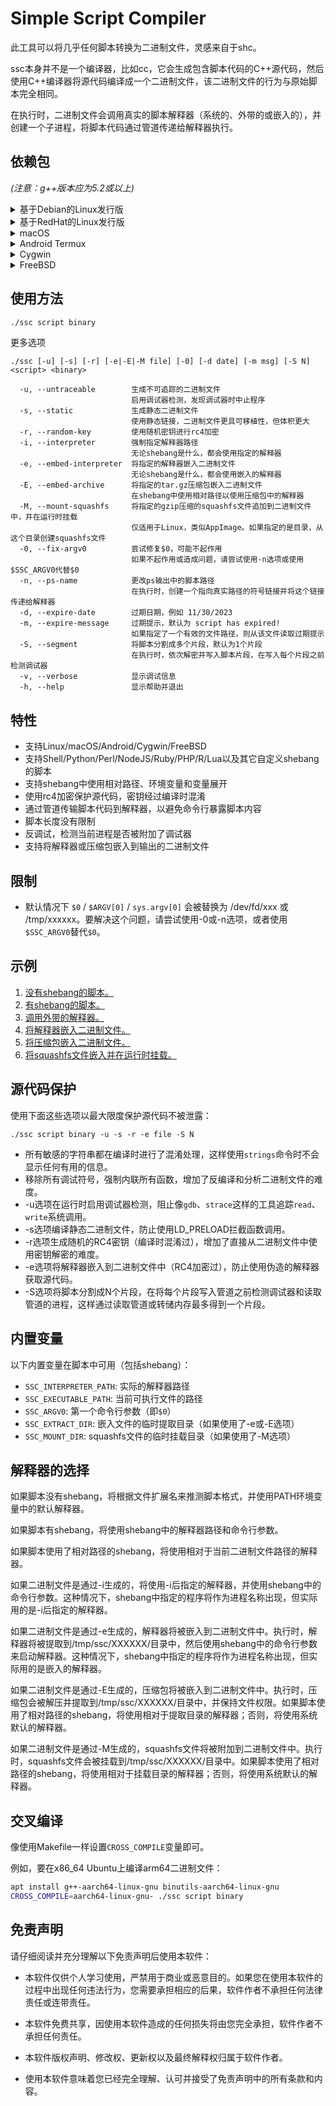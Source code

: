 # Simple Script Compiler

此工具可以将几乎任何脚本转换为二进制文件，灵感来自于shc。

ssc本身并不是一个编译器，比如cc，它会生成包含脚本代码的C++源代码，然后使用C++编译器将源代码编译成一个二进制文件，该二进制文件的行为与原始脚本完全相同。

在执行时，二进制文件会调用真实的脚本解释器（系统的、外带的或嵌入的），并创建一个子进程，将脚本代码通过管道传递给解释器执行。

## 依赖包

*(注意：g++版本应为5.2或以上)*

<details>
<summary>基于Debian的Linux发行版</summary>
<p>

* g++, perl, binutils
* libc-dev, libstdc++-dev（仅在使用-s选项时需要）
* libz-dev（仅在使用-E选项时需要）
* libz-dev, libfuse-dev, git, gcc, make, automake, autoconf, pkg-config, libtool, squashfs-tools（仅在使用-M选项时需要）

</p>
</details>

<details>
<summary>基于RedHat的Linux发行版</summary>
<p>

* g++, perl, binutils
* glibc-static, libstdc++-static（仅在使用-s选项时需要）
* zlib-devel（仅在使用-E选项时需要）
* zlib-devel, fuse-devel, git, gcc, make, automake, autoconf, pkgconfig, libtool, squashfs-tools（仅在使用-M选项时需要）

</p>
</details>

<details>
<summary>macOS</summary>
<p>

* Xcode命令行工具

</p>
</details>

<details>
<summary>Android Termux</summary>
<p>

* g++, perl, binutils, libandroid-wordexp
* libandroid-wordexp-static, ndk-multilib-native-static（仅在使用-s选项时需要）

</p>
</details>

<details>
<summary>Cygwin</summary>
<p>

* gcc-g++, perl, binutils

</p>
</details>

<details>
<summary>FreeBSD</summary>
<p>

* gcc, binutils

</p>
</details>

## 使用方法

```bash
./ssc script binary
```

更多选项

```
./ssc [-u] [-s] [-r] [-e|-E|-M file] [-0] [-d date] [-m msg] [-S N] <script> <binary>

  -u, --untraceable        生成不可追踪的二进制文件
                           启用调试器检测，发现调试器时中止程序
  -s, --static             生成静态二进制文件
                           使用静态链接，二进制文件更具可移植性，但体积更大
  -r, --random-key         使用随机密钥进行rc4加密
  -i, --interpreter        强制指定解释器路径
                           无论shebang是什么，都会使用指定的解释器
  -e, --embed-interpreter  将指定的解释器嵌入二进制文件
                           无论shebang是什么，都会使用嵌入的解释器
  -E, --embed-archive      将指定的tar.gz压缩包嵌入二进制文件
                           在shebang中使用相对路径以使用压缩包中的解释器
  -M, --mount-squashfs     将指定的gzip压缩的squashfs文件追加到二进制文件中，并在运行时挂载
                           仅适用于Linux，类似AppImage。如果指定的是目录，从这个目录创建squashfs文件
  -0, --fix-argv0          尝试修复$0，可能不起作用
                           如果不起作用或造成问题，请尝试使用-n选项或使用$SSC_ARGV0代替$0
  -n, --ps-name            更改ps输出中的脚本路径
                           在执行时，创建一个指向真实路径的符号链接并将这个链接传递给解释器
  -d, --expire-date        过期日期，例如 11/30/2023
  -m, --expire-message     过期提示，默认为 script has expired!
                           如果指定了一个有效的文件路径，则从该文件读取过期提示
  -S, --segment            将脚本分割成多个片段，默认为1个片段
                           在执行时，依次解密并写入脚本片段，在写入每个片段之前检测调试器
  -v, --verbose            显示调试信息
  -h, --help               显示帮助并退出
```

## 特性

* 支持Linux/macOS/Android/Cygwin/FreeBSD
* 支持Shell/Python/Perl/NodeJS/Ruby/PHP/R/Lua以及其它自定义shebang的脚本
* 支持shebang中使用相对路径、环境变量和变量展开
* 使用rc4加密保护源代码，密钥经过编译时混淆
* 通过管道传输脚本代码到解释器，以避免命令行暴露脚本内容
* 脚本长度没有限制
* 反调试，检测当前进程是否被附加了调试器
* 支持将解释器或压缩包嵌入到输出的二进制文件

## 限制

* 默认情况下 `$0` / `$ARGV[0]` / `sys.argv[0]` 会被替换为 /dev/fd/xxx 或 /tmp/xxxxxx。要解决这个问题，请尝试使用-0或-n选项，或者使用`$SSC_ARGV0`替代`$0`。

## 示例

1. [没有shebang的脚本。](https://github.com/liberize/ssc/tree/master/examples/1_without_shebang)
2. [有shebang的脚本。](https://github.com/liberize/ssc/tree/master/examples/2_with_shebang)
3. [调用外带的解释器。](https://github.com/liberize/ssc/tree/master/examples/3_bundle_interpreter)
4. [将解释器嵌入二进制文件。](https://github.com/liberize/ssc/tree/master/examples/4_embed_interpreter)
5. [将压缩包嵌入二进制文件。](https://github.com/liberize/ssc/tree/master/examples/5_embed_archive)
6. [将squashfs文件嵌入并在运行时挂载。](https://github.com/liberize/ssc/tree/master/examples/6_mount_squashfs)

## 源代码保护

使用下面这些选项以最大限度保护源代码不被泄露：
```
./ssc script binary -u -s -r -e file -S N
```

* 所有敏感的字符串都在编译时进行了混淆处理，这样使用`strings`命令时不会显示任何有用的信息。
* 移除所有调试符号，强制内联所有函数，增加了反编译和分析二进制文件的难度。
* -u选项在运行时启用调试器检测，阻止像`gdb`、`strace`这样的工具追踪`read`、`write`系统调用。
* -s选项编译静态二进制文件，防止使用LD_PRELOAD拦截函数调用。
* -r选项生成随机的RC4密钥（编译时混淆过），增加了直接从二进制文件中使用密钥解密的难度。
* -e选项将解释器嵌入到二进制文件中（RC4加密过），防止使用伪造的解释器获取源代码。
* -S选项将脚本分割成N个片段，在将每个片段写入管道之前检测调试器和读取管道的进程，这样通过读取管道或转储内存最多得到一个片段。

## 内置变量

以下内置变量在脚本中可用（包括shebang）：

* `SSC_INTERPRETER_PATH`: 实际的解释器路径
* `SSC_EXECUTABLE_PATH`: 当前可执行文件的路径
* `SSC_ARGV0`: 第一个命令行参数（即`$0`）
* `SSC_EXTRACT_DIR`: 嵌入文件的临时提取目录（如果使用了-e或-E选项）
* `SSC_MOUNT_DIR`: squashfs文件的临时挂载目录（如果使用了-M选项）

## 解释器的选择

如果脚本没有shebang，将根据文件扩展名来推测脚本格式，并使用PATH环境变量中的默认解释器。

如果脚本有shebang，将使用shebang中的解释器路径和命令行参数。

如果脚本使用了相对路径的shebang，将使用相对于当前二进制文件路径的解释器。

如果二进制文件是通过-i生成的，将使用-i后指定的解释器，并使用shebang中的命令行参数。这种情况下，shebang中指定的程序将作为进程名称出现，但实际用的是-i后指定的解释器。

如果二进制文件是通过-e生成的，解释器将被嵌入到二进制文件中。执行时，解释器将被提取到/tmp/ssc/XXXXXX/目录中，然后使用shebang中的命令行参数来启动解释器。这种情况下，shebang中指定的程序将作为进程名称出现，但实际用的是嵌入的解释器。

如果二进制文件是通过-E生成的，压缩包将被嵌入到二进制文件中。执行时，压缩包会被解压并提取到/tmp/ssc/XXXXXX/目录中，并保持文件权限。如果脚本使用了相对路径的shebang，将使用相对于提取目录的解释器；否则，将使用系统默认的解释器。

如果二进制文件是通过-M生成的，squashfs文件将被附加到二进制文件中。执行时，squashfs文件会被挂载到/tmp/ssc/XXXXXX/目录中。如果脚本使用了相对路径的shebang，将使用相对于挂载目录的解释器；否则，将使用系统默认的解释器。

## 交叉编译

像使用Makefile一样设置`CROSS_COMPILE`变量即可。

例如，要在x86_64 Ubuntu上编译arm64二进制文件：

```bash
apt install g++-aarch64-linux-gnu binutils-aarch64-linux-gnu
CROSS_COMPILE=aarch64-linux-gnu- ./ssc script binary
```

## 免责声明

请仔细阅读并充分理解以下免责声明后使用本软件：

* 本软件仅供个人学习使用，严禁用于商业或恶意目的。如果您在使用本软件的过程中出现任何违法行为，您需要承担相应的后果，软件作者不承担任何法律责任或连带责任。

* 本软件免费共享，因使用本软件造成的任何损失将由您完全承担，软件作者不承担任何责任。

* 本软件版权声明、修改权、更新权以及最终解释权归属于软件作者。

* 使用本软件意味着您已经完全理解、认可并接受了免责声明中的所有条款和内容。
